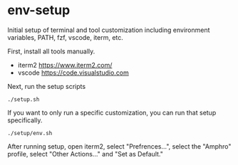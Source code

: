 # env-setup

Initial setup of terminal and tool customization including environment variables, PATH, fzf, vscode, iterm, etc.

First, install all tools manually.
* iterm2 https://www.iterm2.com/
* vscode https://code.visualstudio.com

Next, run the setup scripts

```
./setup.sh
```

If you want to only run a specific customization, you can run that setup specifically.

```
./setup/env.sh
```

After running setup, open iterm2, select "Prefrences...", select the "Amphro" profile, select "Other Actions..." and "Set as Default."
